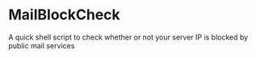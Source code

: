 # MailBlockCheck
A quick shell script to check whether or not your server IP is blocked by public mail services
